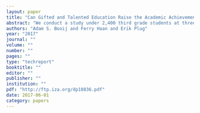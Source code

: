 ```yaml
---
layout: paper
title: "Can Gifted and Talented Education Raise the Academic Achievement of All High-Achieving Students?"
abstract: "We conduct a study under 2,400 third grade students at three large secondary comprehensive schools to evaluate a gifted and talented (GT) program with selective program admission based on past achievement. We construct three complementary estimates of the program?s impact on student achievement. First, we use the fragmented GT program implementation (in different tracks at different schools) to get difference-in-differences (DD) estimates for all students above the admission cutoff. Second, we use the GT admission rule to get regression discontinuity (RD) estimates for students near the admission cutoff. And third, we combine the DD and RD designs to estimate how the program?s impact varies with past achievement. We find that all participating students do better because of the GT program. Students near the admission cutoff experience a 0.2 standard deviation gain in their grade point average. Students further away from the admission cutoff experience larger gains."
authors: "Adam S. Booij and Ferry Haan and Erik Plug"
year: "2017"
journal: ""
volume: ""
number: ""
pages: ""
type: "techreport"
booktitle: ""
editor: ""
publisher: ""
institution: ""
pdf: "http://ftp.iza.org/dp10836.pdf"
date: 2017-06-01
category: papers
---
```

